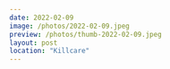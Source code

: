 ```yaml
---
date: 2022-02-09
image: /photos/2022-02-09.jpeg
preview: /photos/thumb-2022-02-09.jpeg
layout: post
location: "Killcare"
---
```



